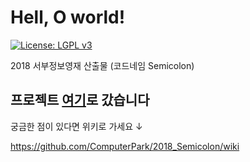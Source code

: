 # Hell, O world!
[![License: LGPL v3](https://img.shields.io/badge/License-LGPL%20v3-blue.svg)](https://www.gnu.org/licenses/lgpl-3.0)

2018 서부정보영재 산출물 (코드네임 Semicolon) 

## 프로젝트 [여기](https://github.com/computerpark/Semicolon_Win32)로 갔습니다

궁금한 점이 있다면 위키로 가세요 ↓

https://github.com/ComputerPark/2018_Semicolon/wiki
